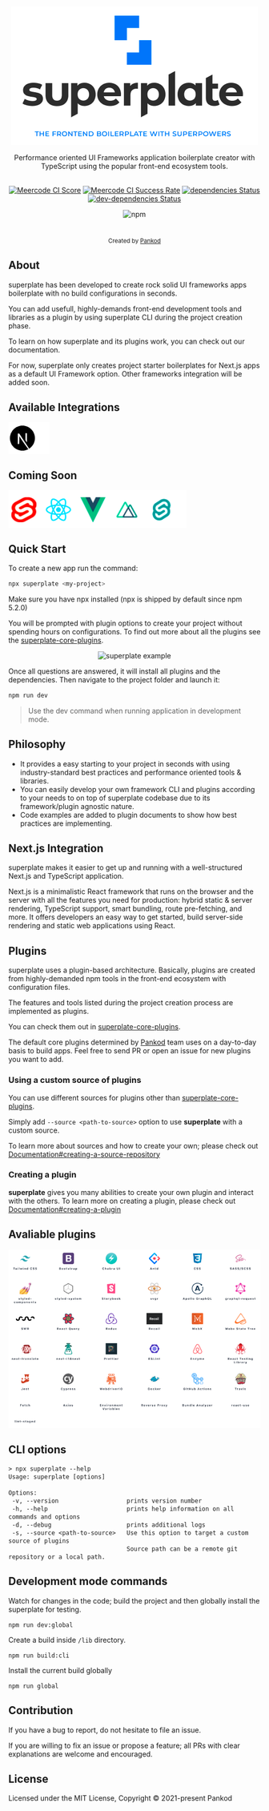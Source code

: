<div align="center">
<img src="images/banner.png"  align="center" />
</div>
<br/>
<div align="center">Performance oriented UI Frameworks application boilerplate creator with TypeScript using the popular front-end ecosystem tools.</div>
<br/>


<div align="center">



[![Meercode CI Score](https://api.meercode.io/badge/pankod/superplate?type=ci-score&token=IITTyA0OnDnR3phwZbp61uZW9QO05lxQ&lastDay=14)](https://meercode.io/pankod/superplate)
[![Meercode CI Success Rate](https://meercode.io/badge/pankod/superplate?type=ci-success-rate&branch=master&token=2ZiT8YsoJgt57JB23NYwXrFY3rJHZboT&lastDay=31)](https://meercode.io/pankod/superplate)
[![dependencies Status](https://david-dm.org/pankod/superplate/status.svg)](https://david-dm.org/pankod/superplate)
[![dev-dependencies Status](https://david-dm.org/pankod/superplate/dev-status.svg)](https://david-dm.org/pankod/superplate?type=dev) 

![npm](https://img.shields.io/npm/dw/@pankod/superplate)

</div>


<br/>
<div align="center">
  <sub>Created by <a href="https://www.pankod.com">Pankod</a></sub>
</div>

   
## About


superplate has been developed to create rock solid UI frameworks apps boilerplate with no build configurations in seconds.

You can add usefull, highly-demands front-end development tools and libraries as a plugin by using superplate CLI during the project creation phase.


To learn on how superplate and its plugins work, you can check out our documentation.



For now, superplate only creates project starter boilerplates  for Next.js apps as a default UI Framework option. Other frameworks integration will be added soon.

## Available Integrations


<img src="images/available.png"  align="center" />



## Coming Soon
<img src="images/integrations.png"  align="center" />



## Quick Start
To create a new app run the command:


```bash
npx superplate <my-project>
```
Make sure you have npx installed (npx is shipped by default since npm 5.2.0)

You will be prompted with plugin options to create your project without spending hours on configurations. To find out more about all the plugins see the [superplate-core-plugins](https://github.com/pankod/superplate-core-plugins).




<p align='center'>
<img src='https://user-images.githubusercontent.com/11361964/106468355-dd9be280-64ae-11eb-82da-c313beb16d6b.gif' width='500' alt='superplate example'>
</p>


Once all questions are answered, it will install all plugins and the dependencies. Then  navigate to the project folder and launch it:

```bash
npm run dev
```
>Use the dev command when running application in development mode.
## Philosophy

- It provides a easy starting to your project in seconds with using industry-standard best practices and performance oriented tools & libraries.
- You can easily develop your own framework CLI and plugins according to your needs to on top of superplate codebase due to its framework/plugin agnostic nature.
- Code examples are added to plugin documents to show how best practices are implementing.

## Next.js Integration

superplate  makes it easier to get up and running with a well-structured Next.js and TypeScript application.


Next.js is a minimalistic React framework that runs on the browser and the server  with all the features you need for production: hybrid static & server rendering, TypeScript support, smart bundling, route pre-fetching, and more. It offers developers an easy way to get started, build server-side rendering and static web applications using React.

## Plugins
superplate uses a plugin-based architecture. Basically, plugins are created from highly-demanded npm tools in the front-end ecosystem with configuration files. 

The features and tools listed during the project creation process are implemented as plugins.

You can check them out in [superplate-core-plugins](https://github.com/pankod/superplate-core-plugins). 

The default core plugins determined by <a href="https://www.pankod.com">Pankod</a> team uses on a day-to-day basis to build apps. Feel free to send PR or open an issue for new plugins you want to add.


### Using a custom source of plugins

You can use different sources for plugins other than [superplate-core-plugins](https://github.com/pankod/superplate-core-plugins). 

Simply add `--source <path-to-source>` option to use **superplate** with a custom source. 

To learn more about sources and how to create your own; please check out [Documentation#creating-a-source-repository](X)

### Creating a plugin

**superplate** gives you many abilities to create your own plugin and interact with the others. To learn more on creating a plugin, please check out [Documentation#creating-a-plugin](X)



## Avaliable plugins
<img src="images/plugins.png"  align="center" />


## CLI options

```
> npx superplate --help
Usage: superplate [options]

Options:
 -v, --version                   prints version number
 -h, --help                      prints help information on all commands and options
 -d, --debug                     prints additional logs
 -s, --source <path-to-source>   Use this option to target a custom source of plugins 
                                 Source path can be a remote git repository or a local path.  
```


## Development mode commands


Watch for changes in the code; build the project and then globally install the superplate for testing.
```
npm run dev:global
```

Create a build inside `/lib` directory.

 ```
 npm run build:cli
 ```


Install the current build globally


```
npm run global
```



## Contribution

If you have a bug to report, do not hesitate to file an issue.

If you are willing to fix an issue or propose a feature; all PRs with clear explanations are welcome and encouraged.

## License

Licensed under the MIT License, Copyright © 2021-present Pankod
